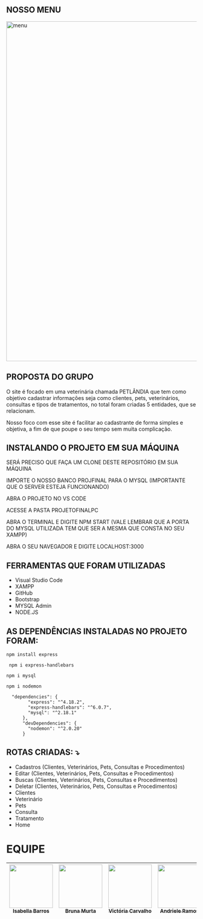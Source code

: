 ## NOSSO MENU

<img width="900" alt="menu" src="https://github.com/Isabellabarroos/projeto-final/blob/main/public/img/homeproj.PNG?raw=true">

## PROPOSTA DO GRUPO

O site é focado em uma veterinária chamada PETLÂNDIA que tem como objetivo cadastrar informações seja como clientes, pets, veterinários, consultas e tipos de tratamentos, no total foram criadas 5 entidades, que se relacionam. 

Nosso foco com esse site é facilitar ao cadastrante de forma simples e objetiva, a fim de que poupe o seu tempo sem muita complicação. 

## INSTALANDO O PROJETO EM SUA MÁQUINA

SERÁ PRECISO QUE FAÇA UM CLONE DESTE REPOSITÓRIO EM SUA MÁQUINA

IMPORTE O NOSSO BANCO PROJFINAL PARA O MYSQL (IMPORTANTE QUE O SERVER ESTEJA FUNCIONANDO)

ABRA O PROJETO NO VS CODE

ACESSE A PASTA PROJETOFINALPC

ABRA O TERMINAL E DIGITE NPM START (VALE LEMBRAR QUE A PORTA DO MYSQL UTILIZADA TEM QUE SER A MESMA QUE CONSTA NO SEU XAMPP)

ABRA O SEU NAVEGADOR E DIGITE LOCALHOST:3000


## FERRAMENTAS QUE FORAM UTILIZADAS
- Visual Studio Code
- XAMPP
- GitHub
- Bootstrap
- MYSQL Admin
- NODE.JS

## AS DEPENDÊNCIAS INSTALADAS NO PROJETO FORAM: 
```
npm install express
```
```
 npm i express-handlebars
```
```
npm i mysql
```
```
npm i nodemon
```
```
  "dependencies": {
        "express": "^4.18.2",
        "express-handlebars": "^6.0.7",
        "mysql": "^2.18.1"
      },
      "devDependencies": {
        "nodemon": "^2.0.20"
      }
```

## ROTAS CRIADAS:  ⤵️
- Cadastros (Clientes, Veterinários, Pets, Consultas e Procedimentos)
- Editar (Clientes, Veterinários, Pets, Consultas e Procedimentos)
- Buscas (Clientes, Veterinários, Pets, Consultas e Procedimentos)
- Deletar (Clientes, Veterinários, Pets, Consultas e Procedimentos)
- Clientes
- Veterinário
- Pets
- Consulta
- Tratamento
- Home


# EQUIPE
| [<img src="https://avatars.githubusercontent.com/u/81197504?v=4" width=115><br><sub>Isabella Barros</sub>](https://github.com/Isabellabarroos) |  [<img src="https://avatars.githubusercontent.com/u/114114906?v=4" width=115><br><sub>Bruna Murta</sub>](https://github.com/brumurta) |  [<img src="https://avatars.githubusercontent.com/u/114196729?v=4" width=115><br><sub>Victória Carvalho</sub>](https://github.com/Vic-Carvalho) | [<img src="https://avatars.githubusercontent.com/u/114115205?v=4" width=115><br><sub>Andriele Ramos</sub>](https://github.com/Andriele92) | [<img src="https://avatars.githubusercontent.com/u/114115311?v=4" width=115><br><sub>Paulo Victor</sub>](https://github.com/pevehdev)
| :---: | :---: | :---: | :---: | :---: |
